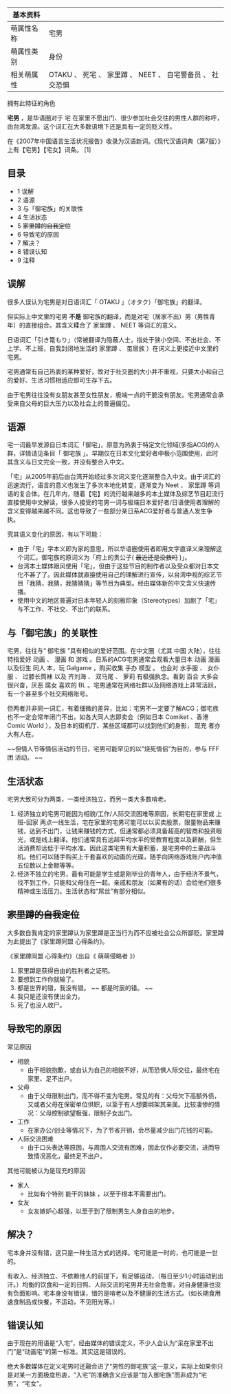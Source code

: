 |  **基本资料**  ||
|---|---|
|萌属性名称  |  宅男   |
|萌属性类别  |  身份   |
|相关萌属性  |  OTAKU  、  死宅  、  家里蹲  、  NEET  、  自宅警备员  、  社交恐惧   |
拥有此特征的角色  
  
**宅男** ，是华语圈对于  宅  在家里不愿出门、很少参加社会交往的男性人群的称呼，由台湾发源。这个词汇在大多数语境下还是具有一定的贬义性。

在《2007年中国语言生活状况报告》收录为汉语新词。《现代汉语词典（第7版）》上有【宅男】【宅女】词条。  [1]

##  目录

  * 1  误解 
  * 2  语源 
  * 3  与「御宅族」的关联性 
  * 4  生活状态 
  * 5  ~~家里蹲的自我定位~~
  * 6  导致宅的原因 
  * 7  解决？ 
  * 8  错误认知 
  * 9  注释 

##  误解

很多人误认为宅男是对日语词汇「  OTAKU  」（オタク）「御宅族」的翻译。

但实际上中文里的宅男 **不是** 御宅族的翻译，而是对宅（居家不出）男（男性青年）的直接组合。其含义糅合了  家里蹲  、  NEET  等词汇的意义。

日语词汇「引き篭もり」（常被翻译为隐蔽人士，指处于狭小空间、不出社会、不上学、不上班，自我封闭地生活的  家里蹲  、  茧居族
）在词义上更接近中文里的宅男。

宅男通常有自己热衷的某种爱好，故对于社交圈的大小并不重视，只要大小和自己的爱好、生活习惯相适应即可生存下去。

由于宅男往往没有女朋友甚至女性朋友，极端一点的干脆没有朋友。宅男通常会承受来自父母的巨大压力以及社会上的普遍偏见。

##  语源

宅一词最早发源自日本词汇「御宅」，原意为热衷于特定文化领域(多指ACG)的人群，详情请见条目「  御宅族
」。早期仅在日本文化爱好者中极小范围使用，此时其含义与日文完全一致，并没有整合入中文。

「宅」从2005年前后由台湾开始经过多次词义变化逐渐整合入中文。由于词汇的迅速流行，语言的意义也发生了多次本地化转变，逐渐变为  Neet  、  家里蹲
等词语的复合体。在几年内，随着【宅】的流行越来越多的本土媒体及综艺节目赶流行直接使用中文解读，很多人接受的宅男一词与极端日本爱好者/日语使用者理解的含义变得越来越不同。这也导致了一些部分亲日系ACG爱好者与普通人发生争执。

究其语义变化的原因，有以下可能：

  * 由于「宅」字本义即为家的意思，所以华语圈使用者即用文字直译义来理解这个词汇。御宅族的原词义为「府上的贵公子( ~~最近还是没救吗~~ )」。 
  * 台湾本土媒体跟风使用「宅」，但由于这些节目的制作者以及受众都对日本文化不甚了了。因此媒体就直接使用自己的理解进行宣传，以台湾中视的综艺节目「我猜，我猜，我猜猜猜」等节目为典型。经由媒体新的中文含义快速传播。 
  * 使用中文的地区普遍对日本年轻人的刻板印象（Stereotypes）加剧了「宅」与不工作、不社交、不出门的联系。 

##  与「御宅族」的关联性

宅男，往往与“  御宅族  ”具有相似的爱好范围。在中文圈（尤其  中国  大陆），往往特指爱好  动画  、  漫画  和  游戏
。日系的ACG宅男通常会观看大量日本  动画  漫画  以及衍生  同人  本，玩  Galgame  ，购买收集  手办  模型  。 也会对  水手服
、  女仆服  、  过膝长筒袜  以及  齐刘海  、  双马尾  、  萝莉  有极强执念。看到  百合  大多会很兴奋，厌恶  腐女  喜欢的  BL
。宅男通常在网络社群以及网络游戏上非常活跃，有一个甚至多个社交网络账号。

但两者并非同一词汇，有着细微的差异，比如：宅男不一定要了解ACG；御宅族也不一定会常年闭门不出，如各大同人志即卖会（例如日本  Comiket  、香港
Comic World  ），及日本的街机厅、某些区域都可以找到他们的身影，  现充  者亦大有人在。

~~但情人节等情侣活动的节日，宅男可能罕见的以“烧死情侣”为目的，参与 FFF团  活动。 ~~

##  生活状态

宅男大致可分为两类，一类经济独立，而另一类大多数啃老。

  1. 经济独立的宅男可能因为相貌/工作/人际交流困难等原因，长期宅在家里或 上班-回家 两点一线生活，宅在家里的宅男可能可以以买卖股票，限量物品来赚钱，达到不出门，让钱来赚钱的方式，但通常都必须具备超高的智商和投资眼光，或是线上翻译。他们通常具有远超平均水平的受教育程度以及薪酬，但生活消费却远低于平均水准。因此这类宅男有大量积蓄，是宅男中的土豪战斗机。他们可以随手购买上千套喜欢的动画的光碟，随手向网络游戏账户内冲值五位数以上金额等等。 
  2. 经济不独立的宅男，最有可能是学生或是刚毕业的青年人，由于经济不景气，找不到工作，只能和父母住在一起。亲戚和朋友（如果有的话）会给他们很多精神或生活压力。生活状态和“屌丝”有部分相似。 

##  ~~家里蹲的自我定位~~

大多数自我肯定的家里蹲认为家里蹲是正当行为而不应被社会公众所鄙贬。家里蹲为此提出了《家里蹲同盟 心得条约》。

《家里蹲同盟 心得条约》（出自《  萌萌侵略者  》）

  1. 家里蹲是获得自由的胜利者之证明。 
  2. 要想到工作你就输了。 
  3. 都是世界的错，我没有错。 ~~ 都是时辰的错。  ~~
  4. 我只是还没有使出全力。 
  5. 死了也没人收尸。 

##  导致宅的原因

常见原因

  * 相貌 
    * 由于相貌抱歉，或自认为自己的相貌不好，从而恐惧人际交往，最终宅在家里、足不出户。 
  * 父母 
    * 由于父母限制出门，而不得不变为宅男。常见的有：父母欠下高额外债，又或者父母在保密单位供职，以至于有人想要绑架其亲属。比较凄惨的情况：父母控制欲望极强，限制子女出门。 
  * 工作 
    * 在家办公/创业等情况下，为了节省开销，会尽量减少出门花钱的可能。 
  * 人际交流困难 
    * 由于口头表达等原因，与周围人交流有困难，因此仅作必要交流，进而导致情况恶化，最终足不出户。 

其他可能被认为是现充的原因

  * 家人 
    * 比如有个特别  能干的妹妹  ，以至于根本不需要出门。 
  * 女友 
    * 女友嫉妒心超强，以至于到了限制男生人身自由的地步。 

##  解决？

宅本身并没有错，这只是一种生活方式的选择。宅可能是一时的，也可能是一世的。

有收入、经济独立、不依赖他人的前提下，有足够运动，（每日至少1小时运动到出汗。）均衡的饮食和一定的日照、人际交流的宅男并无社会危害，对自身健康也没有负面影响。宅本身没有错误，错的是啃老以及不健康的生活方式。（如长期食用速食制品或快餐，不运动，不见阳光等。）

##  错误认知

由于现在的用语是“入宅”，经由媒体的错误定义，不少人会认为“呆在家里不出门”是“动画宅”的第一标准。其实这是错误的。

绝大多数媒体在定义宅男时还融合进了“男性的御宅族”这一意义，实际上如果你只是对某一方面极度热衷，“入宅”的准确含义应该是“加入御宅族”而非成为“宅男”，“宅女”。